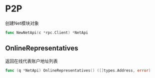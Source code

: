 # P2P

创建Net模块对象
```go
func NewNetApi(c *rpc.Client) *NetApi
```


## OnlineRepresentatives
返回在线代表账户地址列表
```go
func (q *NetApi) OnlineRepresentatives() ([]types.Address, error)
```
